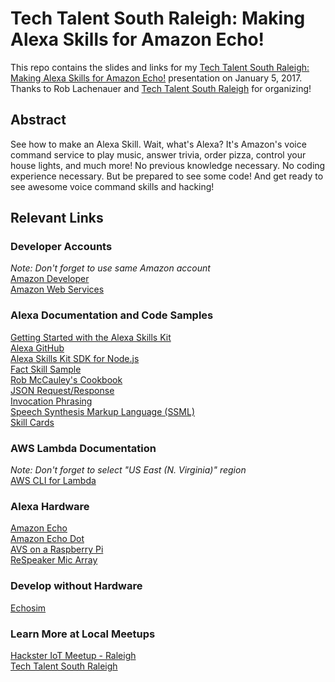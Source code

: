 # Tech Talent South Raleigh: Making Alexa Skills for Amazon Echo!
This repo contains the slides and links for my [Tech Talent South Raleigh: Making Alexa Skills for Amazon Echo!](https://www.meetup.com/Tech-Talent-South-Raleigh/events/235489173/) presentation on January 5, 2017.  Thanks to Rob Lachenauer and [Tech Talent South Raleigh](https://techtalentsouth.com/locations/raleigh/) for organizing!

## Abstract
See how to make an Alexa Skill. Wait, what's Alexa? It's Amazon's voice command service to play music, answer trivia, order pizza, control your house lights, and much more! No previous knowledge necessary. No coding experience necessary. But be prepared to see some code! And get ready to see awesome voice command skills and hacking!  

## Relevant Links
### Developer Accounts
*Note: Don't forget to use same Amazon account*  
[Amazon Developer](https://developer.amazon.com)  
[Amazon Web Services](https://aws.amazon.com)

### Alexa Documentation and Code Samples
[Getting Started with the Alexa Skills Kit](https://developer.amazon.com/public/solutions/alexa/alexa-skills-kit/getting-started-guide)  
[Alexa GitHub](https://github.com/alexa)  
[Alexa Skills Kit SDK for Node.js](https://github.com/alexa/alexa-skills-kit-sdk-for-nodejs)  
[Fact Skill Sample](https://github.com/alexa/skill-sample-nodejs-fact)  
[Rob McCauley's Cookbook](https://github.com/robm26/Cookbook)  
[JSON Request/Response](https://developer.amazon.com/public/solutions/alexa/alexa-skills-kit/docs/alexa-skills-kit-interface-reference)  
[Invocation Phrasing](https://developer.amazon.com/public/solutions/alexa/alexa-skills-kit/docs/supported-phrases-to-begin-a-conversation)  
[Speech Synthesis Markup Language (SSML)](https://developer.amazon.com/public/solutions/alexa/alexa-skills-kit/docs/speech-synthesis-markup-language-ssml-reference)  
[Skill Cards](https://developer.amazon.com/public/solutions/alexa/alexa-skills-kit/docs/providing-home-cards-for-the-amazon-alexa-app)

### AWS Lambda Documentation
*Note: Don't forget to select "US East (N. Virginia)" region*  
[AWS CLI for Lambda](http://docs.aws.amazon.com/cli/latest/reference/lambda/)

### Alexa Hardware
[Amazon Echo](https://www.amazon.com/gp/product/B00X4WHP5E)  
[Amazon Echo Dot](https://www.amazon.com/dp/B015TJD0Y4)  
[AVS on a Raspberry Pi](https://github.com/alexa/alexa-avs-sample-app/wiki/Raspberry-Pi)  
[ReSpeaker Mic Array](https://www.seeedstudio.com/ReSpeaker-Mic-Array-Far-field-w%2F-7-PDM-Microphones--p-2719.html) 

### Develop without Hardware
[Echosim](https://echosim.io)

### Learn More at Local Meetups
[Hackster IoT Meetup - Raleigh](http://www.meetup.com/Hackster-Raleigh/)  
[Tech Talent South Raleigh](https://www.meetup.com/Tech-Talent-South-Raleigh/)